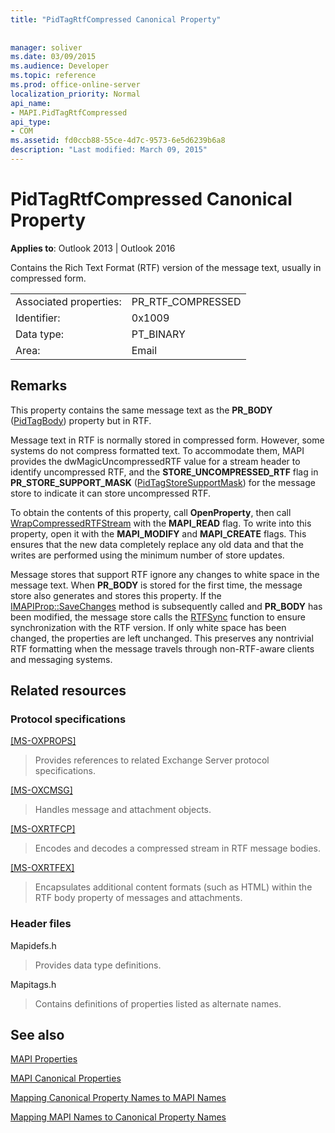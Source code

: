 ```yaml
---
title: "PidTagRtfCompressed Canonical Property"
 
 
manager: soliver
ms.date: 03/09/2015
ms.audience: Developer
ms.topic: reference
ms.prod: office-online-server
localization_priority: Normal
api_name:
- MAPI.PidTagRtfCompressed
api_type:
- COM
ms.assetid: fd0ccb88-55ce-4d7c-9573-6e5d6239b6a8
description: "Last modified: March 09, 2015"
---
```


# PidTagRtfCompressed Canonical Property

  
  
**Applies to**: Outlook 2013 | Outlook 2016 
  
Contains the Rich Text Format (RTF) version of the message text, usually in compressed form. 
  
|||
|:-----|:-----|
|Associated properties:  <br/> |PR_RTF_COMPRESSED  <br/> |
|Identifier:  <br/> |0x1009  <br/> |
|Data type:  <br/> |PT_BINARY  <br/> |
|Area:  <br/> |Email  <br/> |
   
## Remarks

This property contains the same message text as the **PR_BODY** ([PidTagBody](pidtagbody-canonical-property.md)) property but in RTF. 
  
Message text in RTF is normally stored in compressed form. However, some systems do not compress formatted text. To accommodate them, MAPI provides the dwMagicUncompressedRTF value for a stream header to identify uncompressed RTF, and the **STORE_UNCOMPRESSED_RTF** flag in **PR_STORE_SUPPORT_MASK** ([PidTagStoreSupportMask](pidtagstoresupportmask-canonical-property.md)) for the message store to indicate it can store uncompressed RTF. 
  
To obtain the contents of this property, call **OpenProperty**, then call [WrapCompressedRTFStream](wrapcompressedrtfstream.md) with the **MAPI_READ** flag. To write into this property, open it with the **MAPI_MODIFY** and **MAPI_CREATE** flags. This ensures that the new data completely replace any old data and that the writes are performed using the minimum number of store updates. 
  
Message stores that support RTF ignore any changes to white space in the message text. When **PR_BODY** is stored for the first time, the message store also generates and stores this property. If the [IMAPIProp::SaveChanges](imapiprop-savechanges.md) method is subsequently called and **PR_BODY** has been modified, the message store calls the [RTFSync](rtfsync.md) function to ensure synchronization with the RTF version. If only white space has been changed, the properties are left unchanged. This preserves any nontrivial RTF formatting when the message travels through non-RTF-aware clients and messaging systems. 
  
## Related resources

### Protocol specifications

[[MS-OXPROPS]](http://msdn.microsoft.com/library/f6ab1613-aefe-447d-a49c-18217230b148%28Office.15%29.aspx)
  
> Provides references to related Exchange Server protocol specifications.
    
[[MS-OXCMSG]](http://msdn.microsoft.com/library/7fd7ec40-deec-4c06-9493-1bc06b349682%28Office.15%29.aspx)
  
> Handles message and attachment objects.
    
[[MS-OXRTFCP]](http://msdn.microsoft.com/library/65dfe2df-1b69-43fc-8ebd-21819a7463fb%28Office.15%29.aspx)
  
> Encodes and decodes a compressed stream in RTF message bodies.
    
[[MS-OXRTFEX]](http://msdn.microsoft.com/library/411d0d58-49f7-496c-b8c3-5859b045f6cf%28Office.15%29.aspx)
  
> Encapsulates additional content formats (such as HTML) within the RTF body property of messages and attachments.
    
### Header files

Mapidefs.h
  
> Provides data type definitions.
    
Mapitags.h
  
> Contains definitions of properties listed as alternate names.
    
## See also



[MAPI Properties](mapi-properties.md)
  
[MAPI Canonical Properties](mapi-canonical-properties.md)
  
[Mapping Canonical Property Names to MAPI Names](mapping-canonical-property-names-to-mapi-names.md)
  
[Mapping MAPI Names to Canonical Property Names](mapping-mapi-names-to-canonical-property-names.md)

